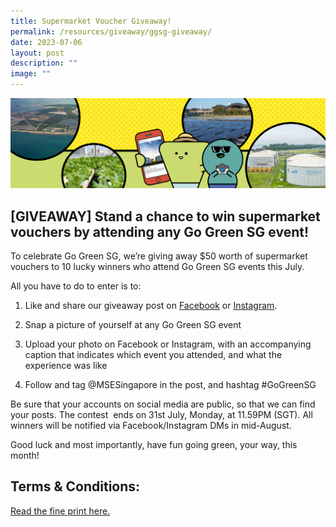 ```yaml
---
title: Supermarket Voucher Giveaway!
permalink: /resources/giveaway/ggsg-giveaway/
date: 2023-07-06
layout: post
description: ""
image: ""
---
```

![](/images/Blog/giveaway-page-banner.png)
<br>
## **\[GIVEAWAY\] Stand a chance to win  supermarket vouchers by attending any Go Green SG event!**

  
To celebrate Go Green SG, we’re giving away $50 worth of supermarket vouchers to 10 lucky winners who attend Go Green SG events this July. 


All you have to do to enter is to:
1.  Like and share our giveaway post on [Facebook](https://www.facebook.com/watch/?v=3631815447096940) or [Instagram](https://www.instagram.com/reel/CuY3fSOuvab/).
    
2.  Snap a picture of yourself at any Go Green SG event
    
3.  Upload your photo on Facebook or Instagram, with an accompanying caption that indicates which event you attended, and what the experience was like
    
4.  Follow and tag @MSESingapore in the post, and hashtag #GoGreenSG
  
Be sure that your accounts on social media are public, so that we can find your posts. The contest&nbsp; ends on 31st July, Monday, at 11.59PM (SGT). All winners will be notified via Facebook/Instagram DMs in mid-August.

Good luck and most importantly, have fun going green, your way, this month!

  

## Terms &amp; Conditions:

[Read the fine print here.](/files/giveaway-terms-and-conditions.pdf)